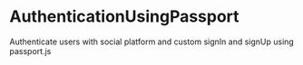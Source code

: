# AuthenticationUsingPassport
Authenticate users with social platform and custom signIn and signUp using passport.js
